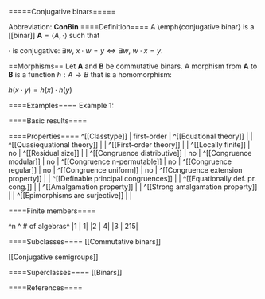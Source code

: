 =====Conjugative binars=====

Abbreviation: **ConBin**
====Definition====
A \emph{conjugative binar} is a [[binar]] $\mathbf{A}=\langle A,\cdot\rangle$ such that

$\cdot$ is conjugative: $\exists w, \ x\cdot w=y \iff \exists w, \ w\cdot x=y$.

==Morphisms==
Let $\mathbf{A}$ and $\mathbf{B}$ be commutative binars. A morphism from $\mathbf{A}$ to $\mathbf{B}$ is a function $h:A\rightarrow B$ that is a homomorphism: 
  
$h(x\cdot y)=h(x)\cdot h(y)$

====Examples====
Example 1: 

====Basic results====


====Properties====
^[[Classtype]]  |  first-order |
^[[Equational theory]]  |   |
^[[Quasiequational theory]]  |   |
^[[First-order theory]]  |   |
^[[Locally finite]]  |  no |
^[[Residual size]]  |   |
^[[Congruence distributive]]  |  no |
^[[Congruence modular]]  |  no |
^[[Congruence n-permutable]]  |  no |
^[[Congruence regular]]  |  no |
^[[Congruence uniform]]  |  no |
^[[Congruence extension property]]  |   |
^[[Definable principal congruences]]  |   |
^[[Equationally def. pr. cong.]]  |   |
^[[Amalgamation property]]  |   |
^[[Strong amalgamation property]]  |   |
^[[Epimorphisms are surjective]]  |   |

====Finite members====

^n  ^  # of algebras^
|1  |  1|
|2  |  4|
|3  |  215|

====Subclasses====
[[Commutative binars]] 

[[Conjugative semigroups]] 

====Superclasses====
[[Binars]]

====References====



